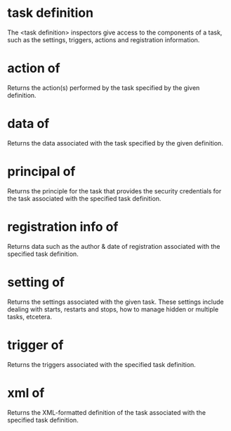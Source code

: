 # task definition

The &lt;task definition&gt; inspectors give access to the components of a task, such as the settings, triggers, actions and registration information.

# action of <task definition>

Returns the action(s) performed by the task specified by the given definition.

# data of <task definition>

Returns the data associated with the task specified by the given definition.

# principal of <task definition>

Returns the principle for the task that provides the security credentials for the task associated with the specified task definition.

# registration info of <task definition>

Returns data such as the author &amp; date of registration associated with the specified task definition.

# setting of <task definition>

Returns the settings associated with the given task. These settings include dealing with starts, restarts and stops, how to manage hidden or multiple tasks, etcetera.

# trigger of <task definition>

Returns the triggers associated with the specified task definition.

# xml of <task definition>

Returns the XML-formatted definition of the task associated with the specified task definition.
